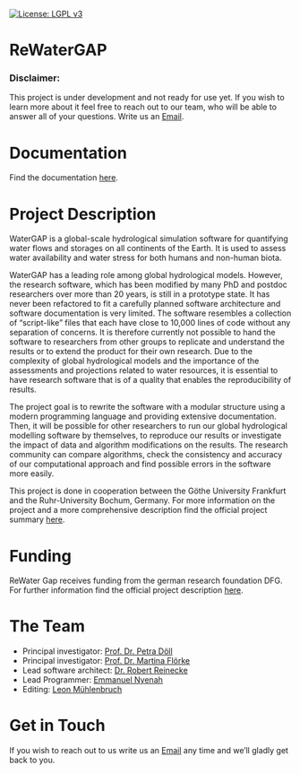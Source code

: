 [![License: LGPL v3](https://img.shields.io/badge/License-LGPL_v3-blue.svg)](https://www.gnu.org/licenses/lgpl-3.0)

# ReWaterGAP

### Disclaimer: 
This project is under development and not ready for use yet. If you wish to learn more about it feel free to reach out to our team, who will be able to answer all of your questions. Write us an [Email](mailto:Nyenah@em.uni-frankfurt.de).

# Documentation
Find the documentation [here](https://hydrologyfrankfurt.github.io/ReWaterGAP/).

# Project Description
WaterGAP is a global-scale hydrological simulation software for quantifying water flows and storages on all continents of the Earth. It is used to assess water availability and water stress for both humans and non-human biota.

WaterGAP has a leading role among global hydrological models. However, the research software, which has been modified by many PhD and postdoc researchers over more than 20 years, is still in a prototype state. It has never been refactored to fit a carefully planned software architecture and software documentation is very limited. The software resembles a collection of “script-like” files that each have close to 10,000 lines of code without any separation of concerns. It is therefore currently not possible to hand the software to researchers from other groups to replicate and understand the results or to extend the product for their own research. Due to the complexity of global hydrological models and the importance of the assessments and projections related to water resources, it is essential to have research software that is of a quality that enables the reproducibility of results.

The project goal is to rewrite the software with a modular structure using a modern programming language and providing extensive documentation.
Then, it will be possible for other researchers to run our global hydrological modelling software by themselves, to reproduce our results or investigate the impact of data and algorithm modifications on the results. The research community can compare algorithms, check the consistency and accuracy of our computational approach and find possible errors in the software more easily.

This project is done in cooperation between the Göthe University Frankfurt and the Ruhr-University Bochum, Germany.
For more information on the project and a more comprehensive description find the official project summary [here](https://www.uni-frankfurt.de/109439580/Towards_a_sustainable_utilization_of_the_global_hydrological_modelling_software_WaterGAP).

# Funding
ReWater Gap receives funding from the german research foundation DFG. For further information find the official project description
[here](https://gepris.dfg.de/gepris/projekt/443183317?language=en).

# The Team
- Principal investigator: [Prof. Dr. Petra Döll](https://www.uni-frankfurt.de/45217719/Univ__Prof__Dr__rer__nat__habil__Petra_D%C3%B6ll)
- Principal investigator: [Prof. Dr. Martina Flörke](https://www.hydrology.ruhr-uni-bochum.de/hydro/lehrstuhl/mitarbeiter/floerke.html.de)
- Lead software architect: [Dr. Robert Reinecke](https://github.com/rreinecke)
- Lead Programmer: [Emmanuel Nyenah](https://github.com/nyenah)
- Editing: [Leon Mühlenbruch](https://github.com/Leon-Muehlenbruch)

# Get in Touch
If you wish to reach out to us write us an [Email](mailto:Nyenah@em.uni-frankfurt.de) any time and we’ll gladly get back to you.
